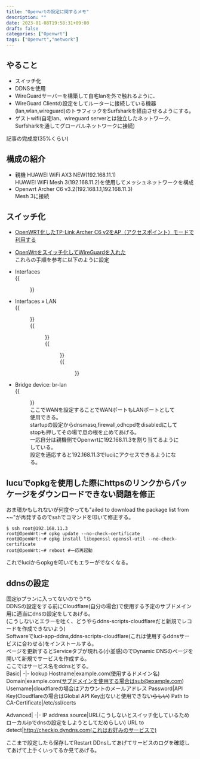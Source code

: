```yaml
---
title: "Openwrtの設定に関するメモ"
description: ""
date: 2023-01-08T19:58:31+09:00
draft: false
categories: ["Openwrt"]
tags: ["Openwrt","network"]
---
```

## やること  
- スイッチ化
- DDNSを使用
- WireGuardサーバーを構築して自宅lanを外で触れるように、  
- WireGuard Clientの設定をしてルーターに接続している機器(lan,wlan,wireguard)のトラフィックをSurfsharkを経由させるようにする。  
- ゲストwifi(自宅lan、wireguard serverとは独立したネットワーク、Surfsharkを通してグローバルネットワークに接続) 

記事の完成度(35%くらい)

## 構成の紹介  
- 親機 HUAWEI WiFi AX3 NEW(192.168.11.1)  
HUAWEI WiFi Mesh 3(192.168.11.2)を使用してメッシュネットワークを構成  
- Openwrt Archer C6 v3.2(192.168.1.1,192.168.11.3)  
Mesh 3に接続

## スイッチ化  
- [OpenWRT化したTP-Link Archer C6 v2をAP（アクセスポイント）モードで利用する](https://eco.senritu.net/openwrt-access-point/)  
- [OpenWrtをスイッチ化してWireGuardを入れた](https://yassi.hatenablog.com/entry/2021/12/25/011106)  
これらの手順を参考に以下のように設定  
  
- Interfaces  
{{<figure src="https://drive.google.com/uc?export=view&id=1f4hAI8k5sfwnXnCRaFZ0jJufmTHsjESe" >}}  

- Interfaces » LAN  
{{<figure src="https://drive.google.com/uc?export=view&id=15uuP20ic_ciGiUYv9EyvJMXOS18UlsGO" >}}  
{{<figure src="https://drive.google.com/uc?export=view&id=1JWvoLXTiQlwoqBeJI-rjHfLd6Jg9KpoB" >}}  
{{<figure src="https://drive.google.com/uc?export=view&id=1VdBNv37L2zQOFa4GNbWrLYAXg9RAPEQg" >}}  
{{<figure src="https://drive.google.com/uc?export=view&id=1A-8xg1_yqXEK5WTdS4H6eEqXe8GPEjow" >}}  
- Bridge device: br-lan  
{{<figure src="https://drive.google.com/uc?export=view&id=1Ns-aM8CEsn4Iy_XksewNiJuhcbPlzFS5">}}  
ここでWANを設定することでWANポートもLANポートとして使用できる。  
startupの設定からdnsmasq,firewall,odhcpdをdisabledにしてstopも押してその場で息の根を止めてあげる。  
一応自分は親機側でOpenwrtに192.168.11.3を割り当てるようにしている。  
設定を適応すると192.168.11.3でluciにアクセスできるようになる。  
## lucuでopkgを使用した際にhttpsのリンクからパッケージをダウンロードできない問題を修正  
おま環かもしれないが何度やっても"ailed to download the package list from ~~"が再発するのでsshでコマンドを叩いて修正する。  
```
$ ssh root@192.168.11.3
root@OpenWrt:~# opkg update --no-check-certificate
root@OpenWrt:~# opkg install libopenssl openssl-util --no-check-certificate 
root@OpenWrt:~# reboot #一応再起動
```  
これでluciからopkgを叩いてもエラーがでなくなる。  

## ddnsの設定  
固定ipプランに入ってないのでう*ち  
DDNSの設定をする前にCloudflare(自分の場合)で使用する予定のサブドメイン用に適当にdnsの設定をしてあげる。  
(こうしないとエラーを吐く、どうやらddns-scripts-cloudflareだと新規でレコードを作成できないよう)  
Softwareでluci-app-ddns,ddns-scripts-cloudflare(これは使用するddnsサービスに合わせる)をインストールする。  
ページを更新するとServiceタブが現れる(小並感)のでDynamic DNSのページを開いて新規でサービスを作成する。  
ここではサービス名をddnsとする。  
Basic| 
-|-
lookup Hostname|example.com(使用するドメイン名)
Domain|example.com(サブドメインを使用する場合はsub@example.com)
Username|cloudflareの場合はアカウントのメールアドレス
Password|API Key(Cloudflareの場合はGlobal API Key出ないと使用できない~~らしい~~)
Path to CA-Certificate|/etc/ssl/certs
  
Advanced|
-|-
IP address source|URL(こうしないとスイッチ化しているためローカルipでdnsの設定をしようとしてだめらしい)
URL to detect|http://checkip.dyndns.com(これはお好みのサービスで)


ここまで設定したら保存してRestart DDnsしてあげてサービスのログを確認してあげて上手くいってるか見てあげる。  

<!-- 
## WireGuard Serverの設定  
長期(小並感)の外出の際に家の機器が触れないと不便なためWireGuardサーバーの構築をしてあげる。  
予定としては全てのトラフィックを家を経由させていく感じにしたいと思っている。 
クライアント側の公開鍵も使うのでクライアント側にしたい端末でwireguardの準備をする。 

Softwareでluci-app-wireguardをインストールして再起動する。  
するとWireGuard関連の項目がluciに反映されるのでInterface >> Add new interface...で新しく作成してあげる。  
ここではwgsv0とする。  
wgsv0|
-|-
Private Key|luciで生成する(Server PriKeyとする)
Public key|luciで生成する(Server Pubkeyとする)
Listen Port|51821(お好みで良い)
IP Address|10.0.0.1/32  

FirewallゾーンはLANにする。  
wgsv0 Peer|
-|-
Description|Test(分かりやすい名前で)  
Public Key|クライアント端末のPublic Key
Allowed IPs|0.0.0.0/0,::/0
Route Allowed IPs|☑
Endpoint Host|192.168.4.1(お好みで)
Endpoint Port|51821(お好みで)
Keep Alive|25
-->
